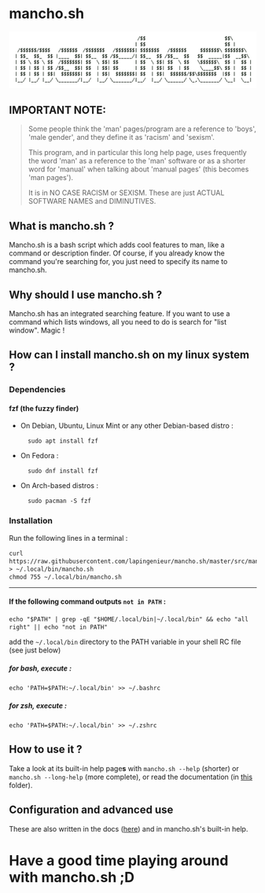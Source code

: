 # mancho.sh

![mancho.sh-logo2](mancho_logo2.png)

## IMPORTANT NOTE:

> Some people think the 'man' pages/program are a reference to 'boys', 'male gender', and they define it as 'racism' and 'sexism'.
> 
> This program, and in particular this long help page, uses frequently the word 'man' as a reference to the 'man' software or as a shorter word for 'manual' when talking about 'manual pages' (this becomes 'man pages').
> 
> It is in NO CASE RACISM or SEXISM. These are just ACTUAL SOFTWARE NAMES and DIMINUTIVES.

## What is mancho.sh ?

Mancho.sh is a bash script which adds cool features to man, like a command or description finder. Of course, if you already know the command you're searching for, you just need to specify its name to mancho.sh.

## Why should I use mancho.sh ?

Mancho.sh has an integrated searching feature. If you want to use a command which lists windows, all you need to do is search for "list window". Magic !

## How can I install mancho.sh on my linux system ?

### Dependencies

#### fzf (the fuzzy finder)

* On Debian, Ubuntu, Linux Mint or any other Debian-based distro :

        sudo apt install fzf

* On Fedora :

        sudo dnf install fzf

* On Arch-based distros :

        sudo pacman -S fzf

### Installation

Run the following lines in a terminal :

	curl https://raw.githubusercontent.com/lapingenieur/mancho.sh/master/src/mancho.sh > ~/.local/bin/mancho.sh
	chmod 755 ~/.local/bin/mancho.sh

---

#### If the following command outputs `not in PATH` :

	echo "$PATH" | grep -qE "$HOME/.local/bin|~/.local/bin" && echo "all right" || echo "not in PATH"

add the `~/.local/bin` directory to the PATH variable in your shell RC file (see just below)

##### for bash, execute :

	echo 'PATH=$PATH:~/.local/bin' >> ~/.bashrc

##### for zsh, execute :

	echo 'PATH=$PATH:~/.local/bin' >> ~/.zshrc

## How to use it ?

Take a look at its built-in help page**s** with `mancho.sh --help` (shorter) or `mancho.sh --long-help` (more complete), or read the documentation (in [this](https://github.com/lapingenieur/mancho.sh/tree/master/docs) folder).

## Configuration and advanced use

These are also written in the docs ([here](https://github.com/lapingenieur/mancho.sh/tree/master/docs)) and in mancho.sh's built-in help.

# Have a good time playing around with mancho.sh ;D

